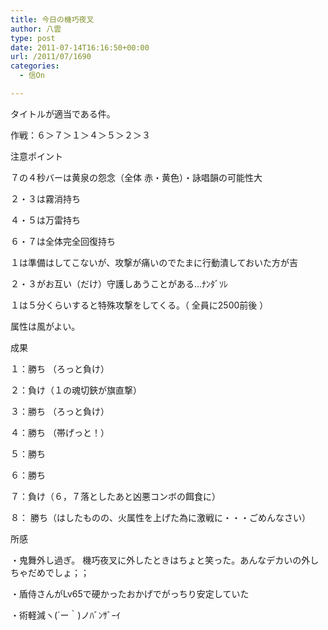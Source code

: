 ```yaml
---
title: 今日の機巧夜叉
author: 八雲
type: post
date: 2011-07-14T16:16:50+00:00
url: /2011/07/1690
categories:
  - 信On

---
```

タイトルが適当である件。
  
作戦：６＞７＞１＞４＞５＞２＞３

注意ポイント
  
７の４秒バーは黄泉の怨念（全体 赤・黄色）・詠唱韻の可能性大
  
２・３は霧消持ち
  
４・５は万雷持ち
  
６・７は全体完全回復持ち
  
１は準備はしてこないが、攻撃が痛いのでたまに行動潰しておいた方が吉
  
２・３がお互い（だけ）守護しあうことがある…ﾅﾝﾀﾞｿﾚ
  
１は５分くらいすると特殊攻撃をしてくる。（ 全員に2500前後 ）
  
属性は風がよい。

成果
  
１：勝ち （ろっと負け）
  
２：負け（１の魂切鋏が旗直撃）
  
３：勝ち （ろっと負け）
  
４：勝ち （帯げっと！）
  
５：勝ち
  
６：勝ち
  
７：負け（６，７落としたあと凶悪コンボの餌食に）
  
８： 勝ち（はしたものの、火属性を上げた為に激戦に・・・ごめんなさい）

所感
  
・鬼舞外し過ぎ。 機巧夜叉に外したときはちょと笑った。あんなデカいの外しちゃだめでしょ；；
  
・盾侍さんがLv65で硬かったおかげでがっちり安定していた
  
・術軽減ヽ(´ー｀)ノﾊﾞﾝｻﾞｰｲ